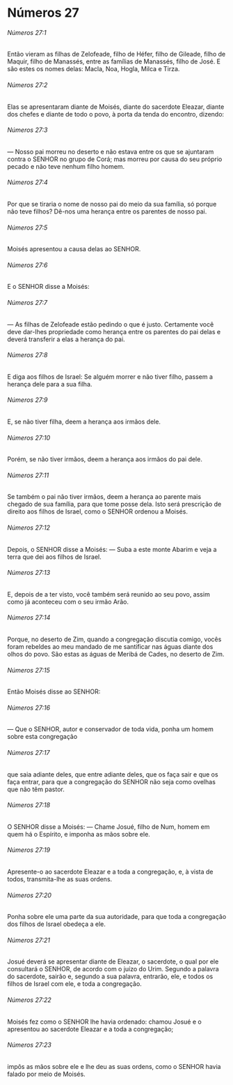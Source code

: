 # Números 27

###### Números 27:1

Então vieram as filhas de Zelofeade, filho de Héfer, filho de Gileade, filho de Maquir, filho de Manassés, entre as famílias de Manassés, filho de José. E são estes os nomes delas: Macla, Noa, Hogla, Milca e Tirza.

###### Números 27:2

Elas se apresentaram diante de Moisés, diante do sacerdote Eleazar, diante dos chefes e diante de todo o povo, à porta da tenda do encontro, dizendo:

###### Números 27:3

— Nosso pai morreu no deserto e não estava entre os que se ajuntaram contra o SENHOR no grupo de Corá; mas morreu por causa do seu próprio pecado e não teve nenhum filho homem.

###### Números 27:4

Por que se tiraria o nome de nosso pai do meio da sua família, só porque não teve filhos? Dê-nos uma herança entre os parentes de nosso pai.

###### Números 27:5

Moisés apresentou a causa delas ao SENHOR.

###### Números 27:6

E o SENHOR disse a Moisés:

###### Números 27:7

— As filhas de Zelofeade estão pedindo o que é justo. Certamente você deve dar-lhes propriedade como herança entre os parentes do pai delas e deverá transferir a elas a herança do pai.

###### Números 27:8

E diga aos filhos de Israel: Se alguém morrer e não tiver filho, passem a herança dele para a sua filha.

###### Números 27:9

E, se não tiver filha, deem a herança aos irmãos dele.

###### Números 27:10

Porém, se não tiver irmãos, deem a herança aos irmãos do pai dele.

###### Números 27:11

Se também o pai não tiver irmãos, deem a herança ao parente mais chegado de sua família, para que tome posse dela. Isto será prescrição de direito aos filhos de Israel, como o SENHOR ordenou a Moisés.

###### Números 27:12

Depois, o SENHOR disse a Moisés: — Suba a este monte Abarim e veja a terra que dei aos filhos de Israel.

###### Números 27:13

E, depois de a ter visto, você também será reunido ao seu povo, assim como já aconteceu com o seu irmão Arão.

###### Números 27:14

Porque, no deserto de Zim, quando a congregação discutia comigo, vocês foram rebeldes ao meu mandado de me santificar nas águas diante dos olhos do povo. São estas as águas de Meribá de Cades, no deserto de Zim.

###### Números 27:15

Então Moisés disse ao SENHOR:

###### Números 27:16

— Que o SENHOR, autor e conservador de toda vida, ponha um homem sobre esta congregação

###### Números 27:17

que saia adiante deles, que entre adiante deles, que os faça sair e que os faça entrar, para que a congregação do SENHOR não seja como ovelhas que não têm pastor.

###### Números 27:18

O SENHOR disse a Moisés: — Chame Josué, filho de Num, homem em quem há o Espírito, e imponha as mãos sobre ele.

###### Números 27:19

Apresente-o ao sacerdote Eleazar e a toda a congregação, e, à vista de todos, transmita-lhe as suas ordens.

###### Números 27:20

Ponha sobre ele uma parte da sua autoridade, para que toda a congregação dos filhos de Israel obedeça a ele.

###### Números 27:21

Josué deverá se apresentar diante de Eleazar, o sacerdote, o qual por ele consultará o SENHOR, de acordo com o juízo do Urim. Segundo a palavra do sacerdote, sairão e, segundo a sua palavra, entrarão, ele, e todos os filhos de Israel com ele, e toda a congregação.

###### Números 27:22

Moisés fez como o SENHOR lhe havia ordenado: chamou Josué e o apresentou ao sacerdote Eleazar e a toda a congregação;

###### Números 27:23

impôs as mãos sobre ele e lhe deu as suas ordens, como o SENHOR havia falado por meio de Moisés.

